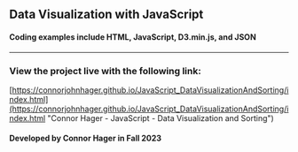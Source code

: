 ## Data Visualization with JavaScript
#### Coding examples include HTML, JavaScript, D3.min.js, and JSON
---
### View the project live with the following link:
[https://connorjohnhager.github.io/JavaScript_DataVisualizationAndSorting/index.html](https://connorjohnhager.github.io/JavaScript_DataVisualizationAndSorting/index.html "Connor Hager - JavaScript - Data Visualization and Sorting")

#### Developed by Connor Hager in Fall 2023 